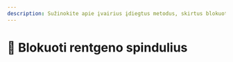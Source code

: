 ```yaml
---
description: Sužinokite apie įvairius įdiegtus metodus, skirtus blokuoti rentgeno spindulius.
---
```


# 🩻 Blokuoti rentgeno spindulius
